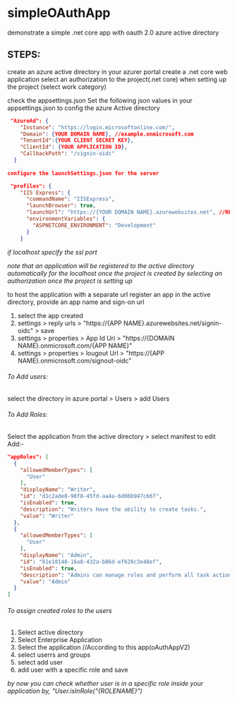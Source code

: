 # simpleOAuthApp
demonstrate a simple .net core app with oauth 2.0 azure active directory

## STEPS:
create an azure active directory in your azurer portal
create a .net core web application
select an authorization to the project(.net core) when setting up the project (select work category)

check the appsettings.json 
Set the following json values in your appsettings.json to config the azure Active directory

```json
 "AzureAd": {
    "Instance": "https://login.microsoftonline.com/",
    "Domain": {YOUR DOMAIN NAME}, //example.onmicrosoft.com
    "TenantId":{YOUR CLIENT SECRET KEY},
    "ClientId": {YOUR APPLICATION ID},
    "CallbackPath": "/signin-oidc"
  }
  
configure the launchSettings.json for the server 

 "profiles": {
    "IIS Express": {
      "commandName": "IISExpress",
      "launchBrowser": true,
      "launchUrl": "https://{YOUR DOMAIN NAME}.azurewebsites.net", //REPLY URL OF YOU APPLICATION IN THE AZURE ACTIVE DIRECTORY EXCLUDING THE CALLBACKP ATH
      "environmentVariables": {
        "ASPNETCORE_ENVIRONMENT": "Development"
      }
    }
```    
  *if localhost specify the ssl port*
  
  *note that an application will be registered to the active directory automatically for the localhost once the project is created by selecting an authorization once the project is setting up*
  
  to host the application with a separate url register an app in the active directory, provide an app name and sign-on url
  
  1. select the app created
  2. settings > reply urls > "https://{APP NAME}.azurewebsites.net/signin-oidc" > save
  4. settings > properties > App Id Uri > "https://{DOMAIN NAME}.onmicrosoft.com/{APP NAME}"
  5. settings > properties > lougout Url > "https://{APP NAME}.onmicrosoft.com/signout-oidc"
  
  ###### To Add users: 
  
  select the directory in azure portal > Users > add Users
  
  ###### To Add Roles:
  
  Select the application from the active directory > select manifest to edit 
  Add:-
  ```json
  "appRoles": [
    {
      "allowedMemberTypes": [
        "User"
      ],
      "displayName": "Writer",
      "id": "d1c2ade8-98f8-45fd-aa4a-6d06b947c66f",
      "isEnabled": true,
      "description": "Writers Have the ability to create tasks.",
      "value": "Writer"
    },
    {
      "allowedMemberTypes": [
        "User"
      ],
      "displayName": "Admin",
      "id": "81e10148-16a8-432a-b86d-ef620c3e48ef",
      "isEnabled": true,
      "description": "Admins can manage roles and perform all task actions.",
      "value": "Admin"
    }
  ]
  ```
###### To assign created roles to the users
  
1. Select active directory
2. Select Enterprise Application
3. Select the application //According to this app(oAuthAppV2)
4. select userrs and groups
5. select add user
6. add user with a specific role and save
  
*by now you can check whether user is in a specific role inside your application by, "User.isInRole("{ROLENAME}")*
 
  
